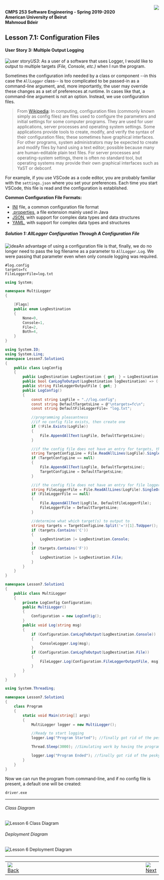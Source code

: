 <img style="float: right;" src="../../../Images/aublogosmall.png"> 

**CMPS 253 Software Engineering - Spring 2019-2020 \
American University of Beirut \
Mahmoud Bdeir**


## Lesson 7.1: Configuration Files

#### User Story 3: Multiple Output Logging
![user story](../../../Images/userstory.png 'User Story')*US3*: As a user of a software that uses Logger, I would like to output to multiple targets *(File, Console, etc.)* when I run the program.

Sometimes the configuration info needed by a class or component --in this case the `AllLogger` class-- is too complicated to be passed-in as a command-line argument, and, more importantly, the user may override these changes as a set of preferences at runtime. In cases like that, a command-line argument is not an option. Instead, we use configuration files.


> From [Wikipedia](https://en.wikipedia.org/wiki/Configuration_file): In computing, configuration files (commonly known simply as config files) are files used to configure the parameters and initial settings for some computer programs. They are used for user applications, server processes and operating system settings. Some applications provide tools to create, modify, and verify the syntax of their configuration files; these sometimes have graphical interfaces. For other programs, system administrators may be expected to create and modify files by hand using a text editor; possible because many are human-editable plain text files. For server processes and operating-system settings, there is often no standard tool, but operating systems may provide their own graphical interfaces such as YaST or debconf.

For example, if you use VSCode as a code editor, you are probably familiar with the `settings.json` where you set your preferences. Each time you start VSCode, this file is read and the configuration is established.

**Common Configuration File Formats:**
* [INI](https://docs.python.org/3/library/configparser.html) file, a common configuration file format
* [.properties](https://mkyong.com/java/java-properties-file-examples/), a file extension mainly used in Java
* [JSON](https://www.json.org/json-en.html), with support for complex data types and data structures
* [YAML](https://yaml.org/start.html), with support for complex data types and structures



##### Solution 1: AllLogger Configuration Through A Configuration File
![idea](../../../Images/idea.png)An advantage of using a configuration file is that, finally, we do no longer need to pass the log filename as a parameter to `AllLogger.Log`. We were passing that parameter even when only console logging was required.

```
#log.config
targets=fc
FileLoggerFile=log.txt
```

```C#
using System;

namespace MultiLogger
{

    [Flags]
    public enum LogDestination
    {
        None=0,
        Console=1,
        File=2,
        Both=4,
    }
}
```

```C#
using System.IO;
using System.Linq;
namespace Lesson7.Solution1
{
    public class LogConfig
    {
        public LogDestination LogDestination { get; } = LogDestination.None; //read-only property, also initialized to a value. Thank you C#..
        public bool CanLogToOutput(LogDestination logDestination) => ((LogDestination & logDestination) == logDestination);
        public string FileLoggerOutputFile { get; }
        public LogConfig()
        {
            const string LogFile = ".//log.config";
            const string DefaultTargetsLine = @"\ntargets=fc\n";
            const string DefaultFileLoggerFile= "log.txt";

            //programming pleasantness
            //if no config file exists, then create one
            if (!File.Exists(LogFile))
            {
                File.AppendAllText(LogFile, DefaultTargetsLine);
            }

            //if the config file does not have an entry for targets, then add one
            string TargetConfigLine = File.ReadAllLines(LogFile).SingleOrDefault(p=>p.ToLower().StartsWith("targets="));
            if (TargetConfigLine == null) 
            {
                File.AppendAllText(LogFile, DefaultTargetsLine);
                TargetConfigLine = DefaultTargetsLine;
            }

            //if the config file does not have an entry for file logger file, then add one
            string FileLoggerFile = File.ReadAllLines(LogFile).SingleOrDefault(p=>p.ToLower().StartsWith("fileloggerfile="));
            if (FileLoggerFile == null)
            {
                File.AppendAllText(LogFile, DefaultFileLoggerFile);
                FileLoggerFile = DefaultTargetsLine;
            }

            //determine what which target(s) to output to
            string targets = TargetConfigLine.Split('=')[1].ToUpper();
            if (targets.Contains('C'))
            {
                LogDestination |= LogDestination.Console;
            }
            if (targets.Contains('F'))
            {
                LogDestination |= LogDestination.File;
            }
        }
    }
}
```

```C#
namespace Lesson7.Solution1
{
    public class MultiLogger
    {
        private LogConfig Configuration;
        public MultiLogger()
        {
            Configuration = new LogConfig();
        }
        public void Log(string msg)
        {
            if (Configuration.CanLogToOutput(LogDestination.Console))
            {
                ConsoleLogger.Log(msg);
            }
            if (Configuration.CanLogToOutput(LogDestination.File))
            {
                FileLogger.Log(Configuration.FileLoggerOutputFile, msg);
            }
        }
    }
}
```

```C#
using System.Threading;

namespace Lesson7.Solution1
{
    class Program
    {
        static void Main(string[] args)
        {
            MultiLogger logger = new MultiLogger();

            //Ready to start logging
            logger.Log("Program Started"); //finally got rid of the pesky file name parameter for logging to file

            Thread.Sleep(3000); //Simulating work by having the program sleep for 3 seconds

            logger.Log("Program Ended"); //finally got rid of the pesky file name parameter for logging to file
        }
    }
}
```

Now we can run the program from command-line, and if no config file is present, a default one will be created:
```
driver.exe
```
_____

###### Class Diagram
![Lesson 6 Class Diagram](../images/Class-Diagram.png)
###### Deployment Diagram
![Lesson 6 Deployment Diagram](../images/Deployment-Diagram.png)

____

<table style='width=100%;'>
<tr>
<td><a href="../../Solution%200%20Command-Line%20Argument/Source%20Code"><img src='../../../Images/leftarrow.png'> Back</a></td>
<td width="100%"></td>
<td><a href="../../Solution%202%20Environment%20Variables/Source%20Code"><img src='../../../Images/rightarrow.png'> Next</a></td>
</tr>
</table>
